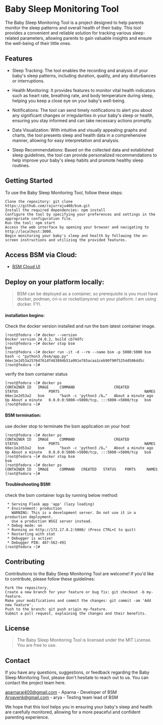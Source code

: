 

# Baby Sleep Monitoring Tool

The Baby Sleep Monitoring Tool is a project designed to help parents monitor the sleep patterns and overall health of their baby. This tool provides a convenient and reliable solution for tracking various sleep-related parameters, allowing parents to gain valuable insights and ensure the well-being of their little ones.

## Features

* Sleep Tracking: The tool enables the recording and analysis of your baby's sleep patterns, including duration, quality, and any disturbances or interruptions.

* Health Monitoring: It provides features to monitor vital health indicators such as heart rate, breathing rate, and body temperature during sleep, helping you keep a close eye on your baby's well-being.

* Notifications: The tool can send timely notifications to alert you about any significant changes or irregularities in your baby's sleep or health, ensuring you stay informed and can take necessary actions promptly.

* Data Visualization: With intuitive and visually appealing graphs and charts, the tool presents sleep and health data in a comprehensive manner, allowing for easy interpretation and analysis.

* Sleep Recommendations: Based on the collected data and established sleep guidelines, the tool can provide personalized recommendations to help improve your baby's sleep habits and promote healthy sleep routines.

## Getting Started
To use the Baby Sleep Monitoring Tool, follow these steps:
```
Clone the repository: git clone https://github.com/rajurraju400/bsm.git
Install the required dependencies: npm install
Configure the tool by specifying your preferences and settings in the appropriate configuration file.
Run the tool: npm start
Access the web interface by opening your browser and navigating to http://localhost:3000.
Begin monitoring your baby's sleep and health by following the on-screen instructions and utilizing the provided features.
```
## Access BSM via Cloud:

* [BSM Cloud UI](http://70.119.111.12:5000/)


## Deploy on your platform locally:

> BSM can be deployed as a container, so prerequisite is you must have docker, podman, cri-o or rocket(anyone) on your platform. I am using docker. FYI. 

#### installation begins:
Check the docker version installed and run the bsm latest container image.

```
[root@fedora ~]# docker --version
Docker version 24.0.2, build cb74dfc
[root@fedora ~]# docker stop bsm
bsm
[root@fedora ~]# docker run -it -d --rm --name bsm -p 5000:5000 bsm bash -c "python3 /bsm/app.py"
66ec1e2d53a2576d761df483894b51a991e765acaa1ceb90f90f5254d586dd5c
[root@fedora ~]#
```

verify the bsm container status

```
[root@fedora ~]# docker ps
CONTAINER ID   IMAGE     COMMAND                  CREATED              STATUS              PORTS                                       NAMES
66ec1e2d53a2   bsm       "bash -c 'python3 /b…"   About a minute ago   Up About a minute   0.0.0.0:5000->5000/tcp, :::5000->5000/tcp   bsm
[root@fedora ~]# 
```

#### BSM termination: 

use docker stop to terminate the bsm application on your host

```
[root@fedora ~]# docker ps
CONTAINER ID   IMAGE     COMMAND                  CREATED              STATUS              PORTS                                       NAMES
66ec1e2d53a2   bsm       "bash -c 'python3 /b…"   About a minute ago   Up About a minute   0.0.0.0:5000->5000/tcp, :::5000->5000/tcp   bsm
[root@fedora ~]# docker stop bsm
bsm
[root@fedora ~]# docker ps
CONTAINER ID   IMAGE     COMMAND   CREATED   STATUS    PORTS     NAMES
[root@fedora ~]# 
```

#### Troubleshooting BSM:

check the bsm container logs by running below method:

```[root@fedora ~]# docker logs bsm
 * Serving Flask app 'app' (lazy loading)
 * Environment: production
   WARNING: This is a development server. Do not use it in a production deployment.
   Use a production WSGI server instead.
 * Debug mode: on
 * Running on http://172.17.0.2:5000/ (Press CTRL+C to quit)
 * Restarting with stat
 * Debugger is active!
 * Debugger PIN: 487-562-491
[root@fedora ~]# 
```

## Contributing

Contributions to the Baby Sleep Monitoring Tool are welcome! If you'd like to contribute, please follow these guidelines:
```
Fork the repository.
Create a new branch for your feature or bug fix: git checkout -b my-feature.
Make your modifications and commit the changes: git commit -am 'Add new feature'.
Push to the branch: git push origin my-feature.
Submit a pull request, explaining the changes and their benefits.
```
## License
> The Baby Sleep Monitoring Tool is licensed under the MIT License. You are free to use.

## Contact
If you have any questions, suggestions, or feedback regarding the Baby Sleep Monitoring Tool, please don't hesitate to reach out to us. You can contact the project team here.

aparnaraj400@gmail.com - Aparna - Developer of BSM
Aryavenk@gmail.com - arya  - Testing team lead of BSM

We hope that this tool helps you in ensuring your baby's sleep and health are carefully monitored, allowing for a more peaceful and confident parenting experience.
